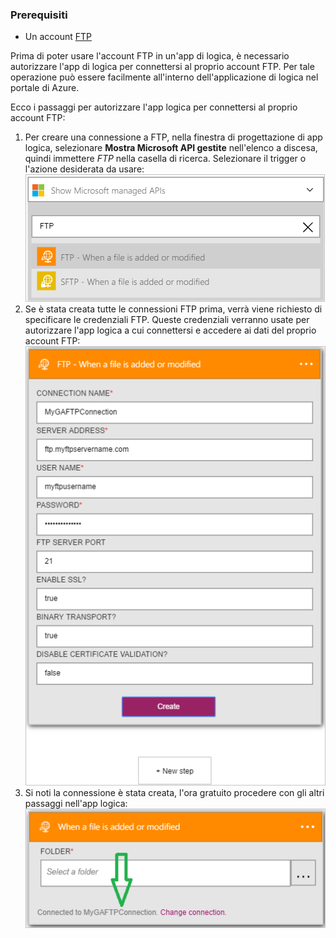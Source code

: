 ### <a name="prerequisites"></a>Prerequisiti

- Un account [FTP](https://wikipedia.org/wiki/File_Transfer_Protocol)  


Prima di poter usare l'account FTP in un'app di logica, è necessario autorizzare l'app di logica per connettersi al proprio account FTP. Per tale operazione può essere facilmente all'interno dell'applicazione di logica nel portale di Azure.  

Ecco i passaggi per autorizzare l'app logica per connettersi al proprio account FTP:  
1. Per creare una connessione a FTP, nella finestra di progettazione di app logica, selezionare **Mostra Microsoft API gestite** nell'elenco a discesa, quindi immettere *FTP* nella casella di ricerca. Selezionare il trigger o l'azione desiderata da usare:  
![Passaggio della creazione di connessione FTP](./media/connectors-create-api-ftp/ftp-1.png)  
2. Se è stata creata tutte le connessioni FTP prima, verrà viene richiesto di specificare le credenziali FTP. Queste credenziali verranno usate per autorizzare l'app logica a cui connettersi e accedere ai dati del proprio account FTP:  
![Passaggio della creazione di connessione FTP](./media/connectors-create-api-ftp/ftp-2.png)  
3. Si noti la connessione è stata creata, l'ora gratuito procedere con gli altri passaggi nell'app logica:  
 ![Passaggio della creazione di connessione FTP](./media/connectors-create-api-ftp/ftp-3.png)  
